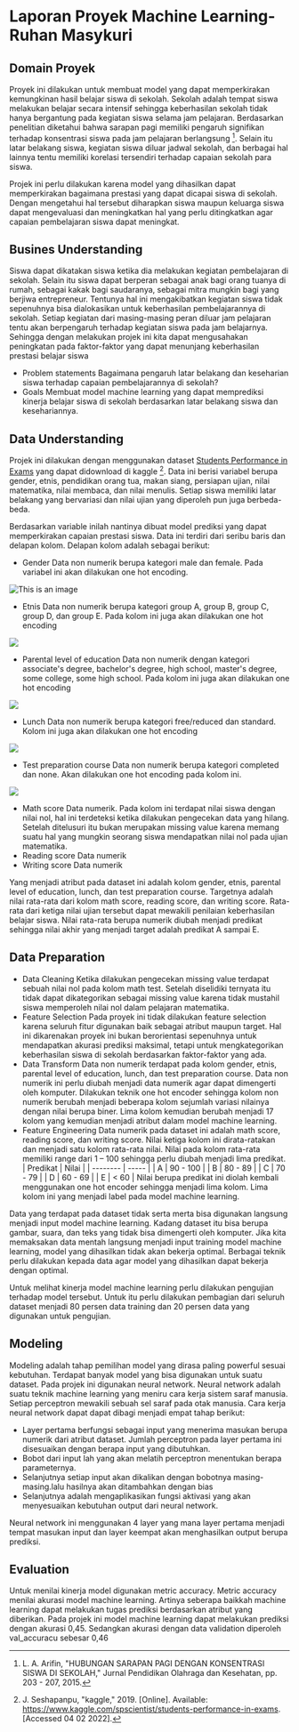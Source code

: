 # Laporan Proyek Machine Learning- Ruhan Masykuri
## Domain Proyek
Proyek ini dilakukan untuk membuat model yang dapat memperkirakan kemungkinan hasil belajar siswa di sekolah. Sekolah adalah tempat siswa melakukan belajar secara intensif sehingga keberhasilan sekolah tidak hanya bergantung pada kegiatan siswa selama jam pelajaran. Berdasarkan penelitian diketahui bahwa sarapan pagi memiliki pengaruh signifikan terhadap konsentrasi siswa pada jam pelajaran berlangsung [^1]. Selain itu latar belakang siswa, kegiatan siswa diluar jadwal sekolah, dan berbagai hal lainnya tentu memiliki korelasi tersendiri terhadap capaian  sekolah para siswa.

Projek ini perlu dilakukan karena model yang dihasilkan dapat memperkirakan bagaimana prestasi yang dapat dicapai siswa di sekolah. Dengan mengetahui hal tersebut diharapkan siswa maupun keluarga siswa dapat mengevaluasi dan meningkatkan hal yang perlu ditingkatkan agar capaian  pembelajaran siswa dapat meningkat.

## Busines Understanding

Siswa dapat dikatakan siswa ketika dia melakukan kegiatan pembelajaran di sekolah. Selain itu siswa dapat berperan sebagai anak bagi orang tuanya di rumah, sebagai kakak bagi saudaranya, sebagai mitra mungkin bagi yang berjiwa entrepreneur. Tentunya hal ini mengakibatkan kegiatan siswa tidak sepenuhnya bisa dialokasikan untuk keberhasilan pembelajarannya di sekolah. Setiap kegiatan dari masing-masing peran diluar jam pelajaran tentu akan berpengaruh terhadap kegiatan siswa pada jam belajarnya. Sehingga dengan melakukan projek ini kita dapat mengusahakan peningkatan pada faktor-faktor yang dapat menunjang keberhasilan prestasi belajar siswa
- Problem statements
    Bagaimana pengaruh latar belakang dan keseharian siswa terhadap capaian pembelajarannya di sekolah?
- Goals
    Membuat model machine learning yang dapat memprediksi kinerja belajar siswa di sekolah berdasarkan latar belakang siswa dan kesehariannya.

## Data Understanding

Projek ini dilakukan dengan menggunakan dataset [Students Performance in Exams](https://www.kaggle.com/spscientist/students-performance-in-exams) yang dapat didownload di kaggle [^2]. Data ini berisi variabel berupa gender, etnis, pendidikan orang tua, makan siang, persiapan ujian, nilai matematika, nilai membaca, dan nilai menulis. Setiap siswa memiliki latar belakang yang bervariasi dan nilai ujian yang diperoleh pun juga berbeda-beda.

Berdasarkan variable inilah nantinya dibuat model prediksi yang dapat memperkirakan capaian prestasi siswa. Data ini terdiri dari seribu baris dan delapan kolom. Delapan kolom adalah sebagai berikut:
- Gender
    Data non numerik berupa kategori male dan female. Pada variabel ini akan dilakukan one hot encoding.

![This is an image](https://github.com/hanru789/submision1-mlt/blob/main/pie-gender.png)
- Etnis
    Data non numerik berupa kategori group A, group B, group C, group D, dan group E. Pada kolom ini juga akan dilakukan one hot encoding

![](https://github.com/hanru789/submision1-mlt/blob/main/pie-race.png)
- Parental level of education
    Data non numerik dengan kategori associate's degree, bachelor's degree, high school, master's degree, some college, some high school. Pada kolom ini juga akan dilakukan one hot encoding

![](https://github.com/hanru789/submision1-mlt/blob/main/pie-parent_education.png)
- Lunch
    Data non numerik berupa kategori free/reduced dan standard. Kolom ini juga akan dilakukan one hot encoding

![](https://github.com/hanru789/submision1-mlt/blob/main/pie-linch.png)
- Test preparation course
    Data non numerik berupa kategori completed dan none. Akan dilakukan one hot encoding pada kolom ini.

![](https://github.com/hanru789/submision1-mlt/blob/main/pie-test_prep.png)
- Math score
    Data numerik. Pada kolom ini terdapat nilai siswa dengan nilai nol, hal ini terdeteksi ketika dilakukan pengecekan data yang hilang. Setelah ditelusuri itu bukan merupakan missing value karena memang suatu hal yang mungkin seorang siswa mendapatkan nilai nol pada ujian matematika.
- Reading score
    Data numerik
- Writing score
    Data numerik

Yang menjadi atribut pada dataset ini adalah kolom gender, etnis, parental level of education, lunch, dan test preparation course. Targetnya adalah nilai rata-rata dari kolom math score, reading score, dan writing score. Rata-rata dari ketiga nilai ujian tersebut dapat mewakili penilaian keberhasilan belajar siswa. Nilai rata-rata berupa numerik diubah menjadi predikat sehingga nilai akhir yang menjadi target adalah predikat A sampai E.

## Data Preparation
- Data Cleaning
    Ketika dilakukan pengecekan missing value terdapat sebuah nilai nol pada kolom math test. Setelah diselidiki ternyata itu tidak dapat dikategorikan sebagai missing value karena tidak mustahil siswa memperoleh nilai nol dalam pelajaran matematika.
- Feature Selection
    Pada proyek ini tidak dilakukan feature selection karena seluruh fitur digunakan baik sebagai atribut maupun target. Hal ini dikarenakan proyek ini bukan berorientasi sepenuhnya untuk mendapatkan akurasi prediksi maksimal, tetapi untuk mengkategorikan keberhasilan siswa di sekolah berdasarkan faktor-faktor yang ada.
- Data Transform
    Data non numerik terdapat pada kolom gender, etnis, parental level of education, lunch, dan test preparation  course. Data non numerik ini perlu diubah menjadi data numerik agar dapat dimengerti oleh komputer. Dilakukan teknik one hot encoder sehingga kolom non numerik berubah menjadi beberapa kolom sejumlah variasi nilainya dengan nilai berupa biner. Lima kolom kemudian berubah menjadi 17 kolom yang kemudian menjadi atribut dalam model machine learning.
- Feature Engineering
    Data numerik pada dataset ini adalah math score, reading score, dan writing score. Nilai ketiga kolom ini dirata-ratakan  dan menjadi satu kolom rata-rata nilai. Nilai pada kolom rata-rata memiliki range dari 1 – 100 sehingga perlu diubah menjadi lima predikat.
    | Predikat  | Nilai |
    | -------- | ----- |
    | A | 90 - 100 |
    | B | 80 - 89 |
    | C | 70 - 79 |
    | D | 60 - 69 |
    | E | < 60 |
   Nilai berupa predikat ini diolah kembali menggunakan one hot encoder sehingga menjadi lima kolom. Lima kolom ini yang menjadi label pada model machine learning.


Data yang terdapat pada dataset tidak serta merta bisa digunakan langsung menjadi input model machine learning. Kadang dataset itu bisa berupa gambar, suara, dan teks yang tidak bisa dimengerti oleh komputer. Jika kita memaksakan  data mentah langsung menjadi input training model machine learning, model yang dihasilkan tidak akan bekerja optimal. Berbagai teknik perlu dilakukan kepada data agar model yang dihasilkan dapat bekerja dengan optimal.

Untuk melihat kinerja model machine learning perlu dilakukan pengujian terhadap model tersebut. Untuk itu perlu dilakukan pembagian dari seluruh dataset menjadi 80 persen data training dan 20 persen data yang digunakan untuk pengujian. 


## Modeling
Modeling adalah tahap pemilihan model yang dirasa paling powerful sesuai kebutuhan. Terdapat banyak model yang bisa digunakan untuk suatu dataset. Pada projek ini digunakan neural network. Neural network adalah suatu teknik machine learning yang meniru cara kerja sistem saraf manusia. Setiap perceptron mewakili sebuah sel saraf pada otak manusia. Cara kerja neural network dapat dapat dibagi menjadi empat tahap berikut:
- Layer pertama berfungsi sebagai input yang menerima masukan berupa numerik dari atribut dataset. Jumlah perceptron pada layer pertama ini disesuaikan dengan berapa input yang dibutuhkan.
- Bobot dari input lah yang akan melatih perceptron menentukan berapa parameternya.
- Selanjutnya setiap input akan dikalikan dengan bobotnya masing-masing.lalu hasilnya akan ditambahkan dengan bias
- Selanjutnya adalah mengaplikasikan fungsi aktivasi yang akan menyesuaikan kebutuhan output dari neural network.

Neural network ini menggunakan 4 layer yang mana layer pertama menjadi tempat masukan input dan layer keempat akan menghasilkan output berupa prediksi.

## Evaluation
Untuk menilai kinerja model digunakan metric accuracy. Metric accuracy menilai akurasi model machine learning. Artinya seberapa baikkah machine learning dapat melakukan tugas prediksi berdasarkan atribut yang diberikan. Pada projek ini model machine learning dapat melakukan prediksi dengan akurasi 0,45. Sedangkan akurasi dengan data validation diperoleh val_accuracu  sebesar 0,46


[^1]: L. A. Arifin, "HUBUNGAN SARAPAN PAGI DENGAN KONSENTRASI SISWA DI SEKOLAH," Jurnal Pendidikan Olahraga dan Kesehatan, pp. 203 - 207, 2015. 
[^2]: J. Seshapanpu, "kaggle," 2019. [Online]. Available: https://www.kaggle.com/spscientist/students-performance-in-exams. [Accessed 04 02 2022].
